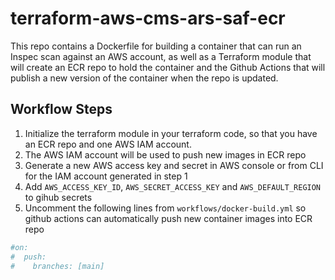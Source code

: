 # terraform-aws-cms-ars-saf-ecr

This repo contains a Dockerfile for building a container that can run an
Inspec scan against an AWS account, as well as a Terraform module that
will create an ECR repo to hold the container and the Github Actions that
will publish a new version of the container when the repo is updated.

## Workflow Steps

1. Initialize the terraform module in your terraform code, so that you have an ECR repo and one AWS IAM account.
1. The AWS IAM account will be used to push new images in ECR repo
1. Generate a new AWS access key and secret in AWS console or from CLI for the IAM account generated in step 1
1. Add `AWS_ACCESS_KEY_ID`, `AWS_SECRET_ACCESS_KEY` and `AWS_DEFAULT_REGION` to gihub secrets
1. Uncomment the following lines from `workflows/docker-build.yml` so github actions can automatically push new container images into ECR repo

```yaml
#on:
#  push:
#    branches: [main]
```
